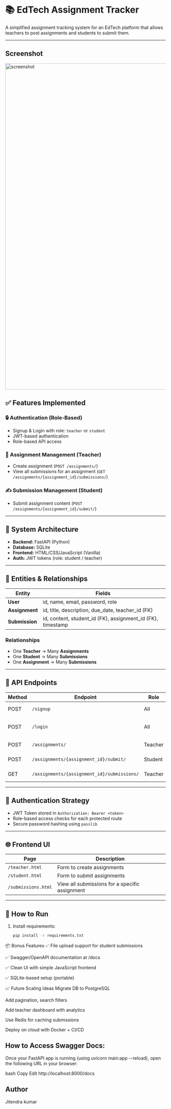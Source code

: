 # 📚 EdTech Assignment Tracker

A simplified assignment tracking system for an EdTech platform that allows teachers to post assignments and students to submit them.

---
## Screenshot
<img width="1024" height="1024" alt="screenshot" src="https://github.com/user-attachments/assets/3e7cab4c-feb7-46ba-86ba-b64c624bea7d" />

## ✅ Features Implemented

### 🔒 Authentication (Role-Based)
- Signup & Login with role: `teacher` or `student`
- JWT-based authentication
- Role-based API access

### 📌 Assignment Management (Teacher)
- Create assignment (`POST /assignments/`)
- View all submissions for an assignment (`GET /assignments/{assignment_id}/submissions/`)

### ✍️ Submission Management (Student)
- Submit assignment content (`POST /assignments/{assignment_id}/submit/`)

---

## 🧱 System Architecture

- **Backend:** FastAPI (Python)
- **Database:** SQLite
- **Frontend:** HTML/CSS/JavaScript (Vanilla)
- **Auth:** JWT tokens (role: student / teacher)

---

## 🧩 Entities & Relationships

| Entity       | Fields |
|--------------|--------|
| **User**     | id, name, email, password, role |
| **Assignment** | id, title, description, due_date, teacher_id (FK) |
| **Submission** | id, content, student_id (FK), assignment_id (FK), timestamp |

### Relationships
- One **Teacher** → Many **Assignments**
- One **Student** → Many **Submissions**
- One **Assignment** → Many **Submissions**

---

## 🚀 API Endpoints

| Method | Endpoint | Role | Description |
|--------|----------|------|-------------|
| POST | `/signup` | All | Register a new user |
| POST | `/login` | All | Login and get JWT token |
| POST | `/assignments/` | Teacher | Create an assignment |
| POST | `/assignments/{assignment_id}/submit/` | Student | Submit an assignment |
| GET | `/assignments/{assignment_id}/submissions/` | Teacher | View all submissions |

---

## 🔐 Authentication Strategy

- JWT Token stored in `Authorization: Bearer <token>`
- Role-based access checks for each protected route
- Secure password hashing using `passlib`

---

## 🌐 Frontend UI

| Page | Description |
|------|-------------|
| `/teacher.html` | Form to create assignments |
| `/student.html` | Form to submit assignments |
| `/submissions.html` | View all submissions for a specific assignment |

---

## 🔧 How to Run

1. Install requirements:
   ```bash
   pip install -r requirements.txt


📦 Bonus Features
✅ File upload support for student submissions

✅ Swagger/OpenAPI documentation at /docs

✅ Clean UI with simple JavaScript frontend

✅ SQLite-based setup (portable)

📈 Future Scaling Ideas
Migrate DB to PostgreSQL

Add pagination, search filters

Add teacher dashboard with analytics

Use Redis for caching submissions

Deploy on cloud with Docker + CI/CD

## How to Access Swagger Docs:
Once your FastAPI app is running (using uvicorn main:app --reload), open the following URL in your browser:

bash
Copy
Edit
http://localhost:8000/docs

## Author 
Jitendra kumar
